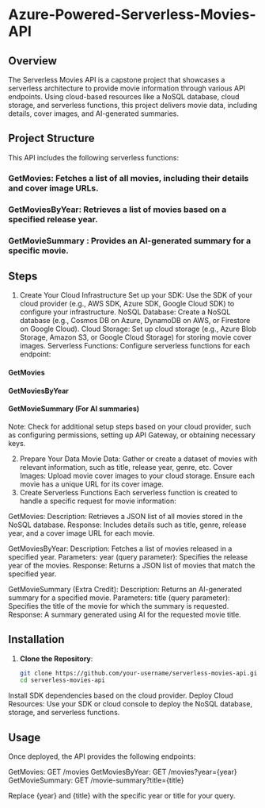 # Azure-Powered-Serverless-Movies-API

## Overview
The Serverless Movies API is a capstone project that showcases a serverless architecture to provide movie information through various API endpoints. Using cloud-based resources like a NoSQL database, cloud storage, and serverless functions, this project delivers movie data, including details, cover images, and AI-generated summaries.

## Project Structure
This API includes the following serverless functions:

### GetMovies: Fetches a list of all movies, including their details and cover image URLs.
### GetMoviesByYear: Retrieves a list of movies based on a specified release year.
### GetMovieSummary : Provides an AI-generated summary for a specific movie.

## Steps
1. Create Your Cloud Infrastructure
Set up your SDK: Use the SDK of your cloud provider (e.g., AWS SDK, Azure SDK, Google Cloud SDK) to configure your infrastructure.
NoSQL Database: Create a NoSQL database (e.g., Cosmos DB on Azure, DynamoDB on AWS, or Firestore on Google Cloud).
Cloud Storage: Set up cloud storage (e.g., Azure Blob Storage, Amazon S3, or Google Cloud Storage) for storing movie cover images.
Serverless Functions: Configure serverless functions for each endpoint:
#### GetMovies
#### GetMoviesByYear
#### GetMovieSummary (For AI summaries)
Note: Check for additional setup steps based on your cloud provider, such as configuring permissions, setting up API Gateway, or obtaining necessary keys.

2. Prepare Your Data
Movie Data: Gather or create a dataset of movies with relevant information, such as title, release year, genre, etc.
Cover Images: Upload movie cover images to your cloud storage. Ensure each movie has a unique URL for its cover image.
3. Create Serverless Functions
Each serverless function is created to handle a specific request for movie information:

GetMovies:
Description: Retrieves a JSON list of all movies stored in the NoSQL database.
Response: Includes details such as title, genre, release year, and a cover image URL for each movie.

GetMoviesByYear:
Description: Fetches a list of movies released in a specified year.
Parameters:
year (query parameter): Specifies the release year of the movies.
Response: Returns a JSON list of movies that match the specified year.

GetMovieSummary (Extra Credit):
Description: Returns an AI-generated summary for a specified movie.
Parameters:
title (query parameter): Specifies the title of the movie for which the summary is requested.
Response: A summary generated using AI for the requested movie title.

## Installation

1. **Clone the Repository**:
   ```bash
   git clone https://github.com/your-username/serverless-movies-api.git
   cd serverless-movies-api

Install SDK dependencies based on the cloud provider.
Deploy Cloud Resources:
Use your SDK or cloud console to deploy the NoSQL database, storage, and serverless functions.

## Usage
Once deployed, the API provides the following endpoints:

GetMovies: GET /movies
GetMoviesByYear: GET /movies?year={year}
GetMovieSummary: GET /movie-summary?title={title}

Replace {year} and {title} with the specific year or title for your query.
